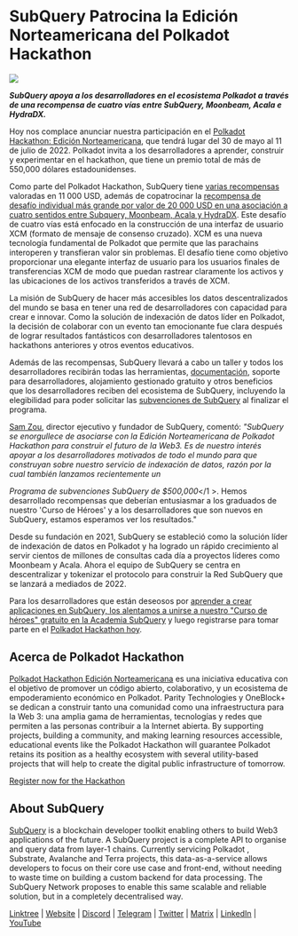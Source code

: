 # SubQuery Patrocina la Edición Norteamericana del Polkadot Hackathon

![](https://miro.medium.com/max/1400/1*e65INdbrI-bkfe7dMLfwyQ.jpeg)

**_SubQuery apoya a los desarrolladores en el ecosistema Polkadot a través de una recompensa de cuatro vías entre SubQuery, Moonbeam, Acala e HydraDX._**

Hoy nos complace anunciar nuestra participación en el [Polkadot Hackathon: Edición Norteamericana](https://go.polkadotglobalseries.com/Subquery-Network), que tendrá lugar del 30 de mayo al 11 de julio de 2022. Polkadot invita a los desarrolladores a aprender, construir y experimentar en el hackathon, que tiene un premio total de más de 550,000 dólares estadounidenses.

Como parte del Polkadot Hackathon, SubQuery tiene [varias recompensas](https://go.polkadotglobalseries.com/Subquery-Network) valoradas en 11 000 USD, además de copatrocinar la [recompensa de desafío individual más grande por valor de 20 000 USD en una asociación a cuatro sentidos entre Subquery, Moonbeam, Acala y HydraDX](https://github.com/subquery/grants/issues/26). Este desafío de cuatro vías está enfocado en la construcción de una interfaz de usuario XCM (formato de mensaje de consenso cruzado). XCM es una nueva tecnología fundamental de Polkadot que permite que las parachains interoperen y transfieran valor sin problemas. El desafío tiene como objetivo proporcionar una elegante interfaz de usuario para los usuarios finales de transferencias XCM de modo que puedan rastrear claramente los activos y las ubicaciones de los activos transferidos a través de XCM.

La misión de SubQuery de hacer más accesibles los datos descentralizados del mundo se basa en tener una red de desarrolladores con capacidad para crear e innovar. Como la solución de indexación de datos líder en Polkadot, la decisión de colaborar con un evento tan emocionante fue clara después de lograr resultados fantásticos con desarrolladores talentosos en hackathons anteriores y otros eventos educativos.

Además de las recompensas, SubQuery llevará a cabo un taller y todos los desarrolladores recibirán todas las herramientas, [documentación](https://doc.subquery.network/), soporte para desarrolladores, alojamiento gestionado gratuito y otros beneficios que los desarrolladores reciben del ecosistema de SubQuery, incluyendo la elegibilidad para poder solicitar las [subvenciones de SubQuery](https://subquery.network/grants) al finalizar el programa.

[Sam Zou](https://twitter.com/zoujialiu), director ejecutivo y fundador de SubQuery, comentó: _"SubQuery se enorgullece de asociarse con la Edición Norteamericana de Polkadot Hackathon para construir el futuro de la Web3. Es de nuestro interés apoyar a los desarrolladores motivados de todo el mundo para que construyan sobre nuestro servicio de indexación de datos, razón por la cual también lanzamos recientemente un_

_Programa de subvenciones SubQuery de $500,000_</1 >. Hemos desarrollado recompensas que deberían entusiasmar a los graduados de nuestro 'Curso de Héroes' y a los desarrolladores que son nuevos en SubQuery, estamos esperamos ver los resultados."</p> 

Desde su fundación en 2021, SubQuery se estableció como la solución líder de indexación de datos en Polkadot y ha logrado un rápido crecimiento al servir cientos de millones de consultas cada día a proyectos líderes como Moonbeam y Acala. Ahora el equipo de SubQuery se centra en descentralizar y tokenizar el protocolo para construir la Red SubQuery que se lanzará a mediados de 2022.

Para los desarrolladores que están deseosos por [aprender a crear aplicaciones en SubQuery, los alentamos a unirse a nuestro "Curso de héroes" gratuito en la Academia SubQuery](https://subquery.coassemble.com/unlock/dOKZW6O#/) y luego registrarse para tomar parte en el [Polkadot Hackathon hoy](https://go.polkadotglobalseries.com/Subquery-Network).



## Acerca de Polkadot Hackathon

[Polkadot Hackathon Edición Norteamericana](https://go.polkadotglobalseries.com/Subquery-Network) es una iniciativa educativa con el objetivo de promover un código abierto, colaborativo, y un ecosistema de empoderamiento económico en Polkadot. Parity Technologies y OneBlock+ se dedican a construir tanto una comunidad como una infraestructura para la Web 3: una amplia gama de herramientas, tecnologías y redes que permiten a las personas contribuir a la Internet abierta. By supporting projects, building a community, and making learning resources accessible, educational events like the Polkadot Hackathon will guarantee Polkadot retains its position as a healthy ecosystem with several utility-based projects that will help to create the digital public infrastructure of tomorrow.

[Register now for the Hackathon](https://go.polkadotglobalseries.com/Subquery-Network)



## About SubQuery

[SubQuery](https://subquery.network/) is a blockchain developer toolkit enabling others to build Web3 applications of the future. A SubQuery project is a complete API to organise and query data from layer-1 chains. Currently servicing Polkadot , Substrate, Avalanche and Terra projects, this data-as-a-service allows developers to focus on their core use case and front-end, without needing to waste time on building a custom backend for data processing. The SubQuery Network proposes to enable this same scalable and reliable solution, but in a completely decentralised way.

[Linktree](https://linktr.ee/subquerynetwork) | [Website](https://subquery.network/) | [Discord](https://discord.com/invite/78zg8aBSMG) | [Telegram](https://t.me/subquerynetwork) | [Twitter](https://twitter.com/subquerynetwork) | [Matrix](https://matrix.to/#/#subquery:matrix.org) | [LinkedIn](https://www.linkedin.com/company/subquery) | [YouTube](https://www.youtube.com/channel/UCi1a6NUUjegcLHDFLr7CqLw)
